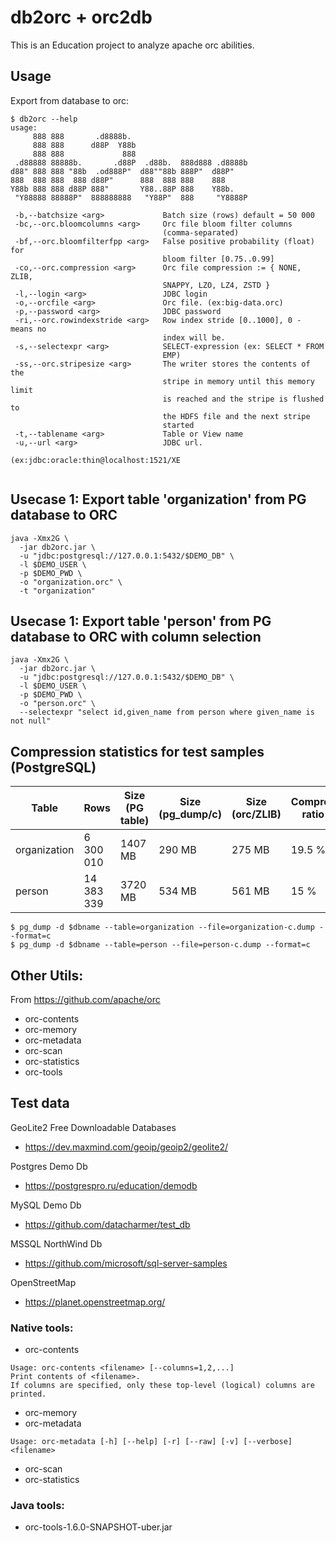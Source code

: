# db2orc + orc2db
This is an Education project to analyze apache orc abilities.

## Usage

Export from database to orc:
```
$ db2orc --help
usage:
     888 888       .d8888b.
     888 888      d88P  Y88b
     888 888             888
 .d88888 88888b.       .d88P  .d88b.  888d888 .d8888b
d88" 888 888 "88b  .od888P"  d88""88b 888P"  d88P"
888  888 888  888 d88P"      888  888 888    888
Y88b 888 888 d88P 888"       Y88..88P 888    Y88b.
 "Y88888 88888P"  888888888   "Y88P"  888     "Y8888P

 -b,--batchsize <arg>             Batch size (rows) default = 50 000
 -bc,--orc.bloomcolumns <arg>     Orc file bloom filter columns
                                  (comma-separated)
 -bf,--orc.bloomfilterfpp <arg>   False positive probability (float) for
                                  bloom filter [0.75..0.99]
 -co,--orc.compression <arg>      Orc file compression := { NONE, ZLIB,
                                  SNAPPY, LZO, LZ4, ZSTD }
 -l,--login <arg>                 JDBC login
 -o,--orcfile <arg>               Orc file. (ex:big-data.orc)
 -p,--password <arg>              JDBC password
 -ri,--orc.rowindexstride <arg>   Row index stride [0..1000], 0 - means no
                                  index will be.
 -s,--selectexpr <arg>            SELECT-expression (ex: SELECT * FROM
                                  EMP)
 -ss,--orc.stripesize <arg>       The writer stores the contents of the
                                  stripe in memory until this memory limit
                                  is reached and the stripe is flushed to
                                  the HDFS file and the next stripe
                                  started
 -t,--tablename <arg>             Table or View name
 -u,--url <arg>                   JDBC url.
                                  (ex:jdbc:oracle:thin@localhost:1521/XE
 
```

## Usecase 1: Export table 'organization' from PG database to ORC
```
java -Xmx2G \  
  -jar db2orc.jar \
  -u "jdbc:postgresql://127.0.0.1:5432/$DEMO_DB" \
  -l $DEMO_USER \
  -p $DEMO_PWD \
  -o "organization.orc" \
  -t "organization"
```
## Usecase 1: Export table 'person' from PG database to ORC with column selection
```
java -Xmx2G \  
  -jar db2orc.jar \
  -u "jdbc:postgresql://127.0.0.1:5432/$DEMO_DB" \
  -l $DEMO_USER \
  -p $DEMO_PWD \
  -o "person.orc" \
  --selectexpr "select id,given_name from person where given_name is not null"
```


## Compression statistics for test samples (PostgreSQL)

|Table          |Rows      |Size (PG table)|Size (pg_dump/c)|Size (orc/ZLIB)|Compression ratio (%)|
|---------------|----------|---------------|----------------|---------------|---------------------|
|organization   | 6 300 010|        1407 MB|         290 MB |         275 MB| 19.5 %              |
|person         |14 383 339|        3720 MB|         534 MB |         561 MB| 15 %                | 

```
$ pg_dump -d $dbname --table=organization --file=organization-c.dump --format=c
$ pg_dump -d $dbname --table=person --file=person-с.dump --format=c
```


## Other Utils:

From https://github.com/apache/orc 

* orc-contents
* orc-memory
* orc-metadata
* orc-scan
* orc-statistics
* orc-tools

## Test data

GeoLite2 Free Downloadable Databases 
* https://dev.maxmind.com/geoip/geoip2/geolite2/

Postgres Demo Db
* https://postgrespro.ru/education/demodb

MySQL Demo Db
* https://github.com/datacharmer/test_db

MSSQL NorthWind Db
* https://github.com/microsoft/sql-server-samples

OpenStreetMap
* https://planet.openstreetmap.org/

### Native tools:

- orc-contents

```
Usage: orc-contents <filename> [--columns=1,2,...]
Print contents of <filename>.
If columns are specified, only these top-level (logical) columns are printed.
```

- orc-memory
- orc-metadata

```
Usage: orc-metadata [-h] [--help] [-r] [--raw] [-v] [--verbose] <filename>
```

- orc-scan
- orc-statistics

### Java tools:

- orc-tools-1.6.0-SNAPSHOT-uber.jar